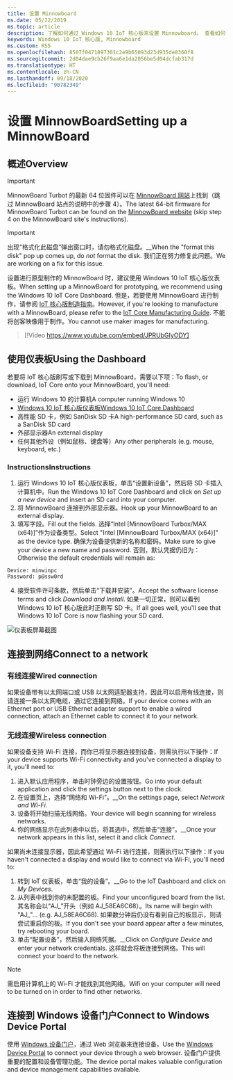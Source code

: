 ```yaml
---
title: 设置 Minnowboard
ms.date: 05/22/2019
ms.topic: article
description: 了解如何通过 Windows 10 IoT 核心版来设置 Minnowboard。 查看如何使用仪表板、连接到网络，以及如何连接到 Windows 设备门户。
keywords: Windows 10 IoT 核心版, Minnowboard
ms.custom: RS5
ms.openlocfilehash: 8507f0471897301c2e9b65093d23d935de8360f8
ms.sourcegitcommit: 2d04dae9cb26f9aa6e1da2056be5d04dcfab317d
ms.translationtype: HT
ms.contentlocale: zh-CN
ms.lasthandoff: 09/18/2020
ms.locfileid: "90782349"
---
```

# <a name="setting-up-a-minnowboard"></a><span data-ttu-id="038bb-105">设置 MinnowBoard</span><span class="sxs-lookup"><span data-stu-id="038bb-105">Setting up a MinnowBoard</span></span>

## <a name="overview"></a><span data-ttu-id="038bb-106">概述</span><span class="sxs-lookup"><span data-stu-id="038bb-106">Overview</span></span>

> [!IMPORTANT]
> <span data-ttu-id="038bb-107">MinnowBoard Turbot 的最新 64 位固件可以在 [MinnowBoard 网站](https://minnowboard.org/tutorials/updating-the-firmware)上找到（跳过 MinnowBoard 站点的说明中的步骤 4）。</span><span class="sxs-lookup"><span data-stu-id="038bb-107">The latest 64-bit firmware for MinnowBoard Turbot can be found on the [MinnowBoard website](https://minnowboard.org/tutorials/updating-the-firmware) (skip step 4 on the MinnowBoard site's instructions).</span></span>

> [!IMPORTANT]
> <span data-ttu-id="038bb-108">出现“格式化此磁盘”弹出窗口时，请勿格式化磁盘。__</span><span class="sxs-lookup"><span data-stu-id="038bb-108">When the "format this disk" pop up comes up, do _not_ format the disk.</span></span> <span data-ttu-id="038bb-109">我们正在努力修复此问题。</span><span class="sxs-lookup"><span data-stu-id="038bb-109">We are working on a fix for this issue.</span></span>

<span data-ttu-id="038bb-110">设置进行原型制作的 MinnowBoard 时，建议使用 Windows 10 IoT 核心版仪表板。</span><span class="sxs-lookup"><span data-stu-id="038bb-110">When setting up a MinnowBoard for prototyping, we recommend using the Windows 10 IoT Core Dashboard.</span></span> <span data-ttu-id="038bb-111">但是，若要使用 MinnowBoard 进行制作，请参阅 [IoT 核心版制造指南](https://docs.microsoft.com/windows-hardware/manufacture/iot/iot-core-manufacturing-guide)。</span><span class="sxs-lookup"><span data-stu-id="038bb-111">However, if you're looking to manufacture with a MinnowBoard, please refer to the [IoT Core Manufacturing Guide](https://docs.microsoft.com/windows-hardware/manufacture/iot/iot-core-manufacturing-guide).</span></span> <span data-ttu-id="038bb-112">不能将创客映像用于制作。</span><span class="sxs-lookup"><span data-stu-id="038bb-112">You cannot use maker images for manufacturing.</span></span>
<br>
> [!Video https://www.youtube.com/embed/JPRUbGIyODY]

## <a name="using-the-dashboard"></a><span data-ttu-id="038bb-113">使用仪表板</span><span class="sxs-lookup"><span data-stu-id="038bb-113">Using the Dashboard</span></span>

<span data-ttu-id="038bb-114">若要将 IoT 核心版刷写或下载到 MinnowBoard，需要以下项：</span><span class="sxs-lookup"><span data-stu-id="038bb-114">To flash, or download, IoT Core onto your MinnowBoard, you'll need:</span></span>
* <span data-ttu-id="038bb-115">运行 Windows 10 的计算机</span><span class="sxs-lookup"><span data-stu-id="038bb-115">A computer running Windows 10</span></span> 
* [<span data-ttu-id="038bb-116">Windows 10 IoT 核心版仪表板</span><span class="sxs-lookup"><span data-stu-id="038bb-116">Windows 10 IoT Core Dashboard</span></span>](https://docs.microsoft.com/windows/iot-core/downloads)
* <span data-ttu-id="038bb-117">高性能 SD 卡，例如 SanDisk SD 卡</span><span class="sxs-lookup"><span data-stu-id="038bb-117">A high-performance SD card, such as a SanDisk SD card</span></span>
* <span data-ttu-id="038bb-118">外部显示器</span><span class="sxs-lookup"><span data-stu-id="038bb-118">An external display</span></span>
* <span data-ttu-id="038bb-119">任何其他外设（例如鼠标、键盘等）</span><span class="sxs-lookup"><span data-stu-id="038bb-119">Any other peripherals (e.g. mouse, keyboard, etc.)</span></span>

### <a name="instructions"></a><span data-ttu-id="038bb-120">Instructions</span><span class="sxs-lookup"><span data-stu-id="038bb-120">Instructions</span></span>

1. <span data-ttu-id="038bb-121">运行 Windows 10 IoT 核心版仪表板，单击“设置新设备”，然后将 SD 卡插入计算机中。</span><span class="sxs-lookup"><span data-stu-id="038bb-121">Run the Windows 10 IoT Core Dashboard and click on *Set up a new device* and insert an SD card into your computer.</span></span>
2. <span data-ttu-id="038bb-122">将 MinnowBoard 连接到外部显示器。</span><span class="sxs-lookup"><span data-stu-id="038bb-122">Hook up your MinnowBoard to an external display.</span></span>
3. <span data-ttu-id="038bb-123">填写字段。</span><span class="sxs-lookup"><span data-stu-id="038bb-123">Fill out the fields.</span></span> <span data-ttu-id="038bb-124">选择“Intel [MinnowBoard Turbox/MAX (x64)]”作为设备类型。</span><span class="sxs-lookup"><span data-stu-id="038bb-124">Select "Intel [MinnowBoard Turbox/MAX (x64)]" as the device type.</span></span> <span data-ttu-id="038bb-125">确保为设备提供新的名称和密码。</span><span class="sxs-lookup"><span data-stu-id="038bb-125">Make sure to give your device a new name and password.</span></span> <span data-ttu-id="038bb-126">否则，默认凭据仍旧为：</span><span class="sxs-lookup"><span data-stu-id="038bb-126">Otherwise the default credentials will remain as:</span></span>

```
Device: minwinpc
Password: p@ssw0rd
```

4. <span data-ttu-id="038bb-127">接受软件许可条款，然后单击“下载并安装”。</span><span class="sxs-lookup"><span data-stu-id="038bb-127">Accept the software license terms and click *Download and Install*.</span></span> <span data-ttu-id="038bb-128">如果一切正常，则可以看到 Windows 10 IoT 核心版此时正刷写 SD 卡。</span><span class="sxs-lookup"><span data-stu-id="038bb-128">If all goes well, you'll see that Windows 10 IoT Core is now flashing your SD card.</span></span>

![仪表板屏幕截图](../media/DeviceSetup/Dashboard-Screenshot.jpg)

## <a name="connect-to-a-network"></a><span data-ttu-id="038bb-130">连接到网络</span><span class="sxs-lookup"><span data-stu-id="038bb-130">Connect to a network</span></span>
### <a name="wired-connection"></a><span data-ttu-id="038bb-131">有线连接</span><span class="sxs-lookup"><span data-stu-id="038bb-131">Wired connection</span></span>
<span data-ttu-id="038bb-132">如果设备带有以太网端口或 USB 以太网适配器支持，因此可以启用有线连接，则请连接一条以太网电缆，通过它连接到网络。</span><span class="sxs-lookup"><span data-stu-id="038bb-132">If your device comes with an Ethernet port or USB Ethernet adapter support to enable a wired connection, attach an Ethernet cable to connect it to your network.</span></span>

### <a name="wireless-connection"></a><span data-ttu-id="038bb-133">无线连接</span><span class="sxs-lookup"><span data-stu-id="038bb-133">Wireless connection</span></span>
<span data-ttu-id="038bb-134">如果设备支持 Wi-Fi 连接，而你已将显示器连接到设备，则需执行以下操作：</span><span class="sxs-lookup"><span data-stu-id="038bb-134">If your device supports Wi-Fi connectivity and you've connected a display to it, you'll need to:</span></span>

1. <span data-ttu-id="038bb-135">进入默认应用程序，单击时钟旁边的设置按钮。</span><span class="sxs-lookup"><span data-stu-id="038bb-135">Go into your default application and click the settings button next to the clock.</span></span>
2. <span data-ttu-id="038bb-136">在设置页上，选择“网络和 Wi-Fi”。__</span><span class="sxs-lookup"><span data-stu-id="038bb-136">On the settings page, select _Network and Wi-Fi_.</span></span>
3. <span data-ttu-id="038bb-137">设备将开始扫描无线网络。</span><span class="sxs-lookup"><span data-stu-id="038bb-137">Your device will begin scanning for wireless networks.</span></span>
4. <span data-ttu-id="038bb-138">你的网络显示在此列表中以后，将其选中，然后单击“连接”。__</span><span class="sxs-lookup"><span data-stu-id="038bb-138">Once your network appears in this list, select it and click _Connect_.</span></span>

<span data-ttu-id="038bb-139">如果尚未连接显示器，因此希望通过 Wi-Fi 进行连接，则需执行以下操作：</span><span class="sxs-lookup"><span data-stu-id="038bb-139">If you haven't connected a display and would like to connect via Wi-Fi, you'll need to:</span></span>

1. <span data-ttu-id="038bb-140">转到 IoT 仪表板，单击“我的设备”。__</span><span class="sxs-lookup"><span data-stu-id="038bb-140">Go to the IoT Dashboard and click on _My Devices_.</span></span>
2. <span data-ttu-id="038bb-141">从列表中找到你的未配置的板。</span><span class="sxs-lookup"><span data-stu-id="038bb-141">Find your unconfigured board from the list.</span></span> <span data-ttu-id="038bb-142">其名称会以“AJ_”开头（例如 AJ_58EA6C68）。</span><span class="sxs-lookup"><span data-stu-id="038bb-142">Its name will begin with "AJ_"... (e.g. AJ_58EA6C68).</span></span> <span data-ttu-id="038bb-143">如果数分钟后仍没有看到自己的板显示，则请尝试重启你的板。</span><span class="sxs-lookup"><span data-stu-id="038bb-143">If you don't see your board appear after a few minutes, try rebooting your board.</span></span>
3. <span data-ttu-id="038bb-144">单击“配置设备”，然后输入网络凭据。__</span><span class="sxs-lookup"><span data-stu-id="038bb-144">Click on _Configure Device_ and enter your network credentials.</span></span> <span data-ttu-id="038bb-145">这样就会将板连接到网络。</span><span class="sxs-lookup"><span data-stu-id="038bb-145">This will connect your board to the network.</span></span>

> [!NOTE]
> <span data-ttu-id="038bb-146">需启用计算机上的 Wi-Fi 才能找到其他网络。</span><span class="sxs-lookup"><span data-stu-id="038bb-146">Wifi on your computer will need to be turned on in order to find other networks.</span></span>

## <a name="connect-to-windows-device-portal"></a><span data-ttu-id="038bb-147">连接到 Windows 设备门户</span><span class="sxs-lookup"><span data-stu-id="038bb-147">Connect to Windows Device Portal</span></span>

<span data-ttu-id="038bb-148">使用 [Windows 设备门户](../manage-your-device/DevicePortal.md)，通过 Web 浏览器来连接设备。</span><span class="sxs-lookup"><span data-stu-id="038bb-148">Use the [Windows Device Portal](../manage-your-device/DevicePortal.md) to connect your device through a web browser.</span></span> <span data-ttu-id="038bb-149">设备门户提供重要的配置和设备管理功能。</span><span class="sxs-lookup"><span data-stu-id="038bb-149">The device portal makes valuable configuration and device management capabilities available.</span></span> 
